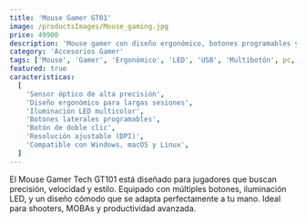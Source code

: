 ```yaml
---
title: 'Mouse Gamer GT01'
image: /productsImages/Mouse_gaming.jpg
price: 49900
description: 'Mouse gamer con diseño ergonómico, botones programables y luz LED. Ideal para sesiones de juego prolongadas.'
category: 'Accesorios Gamer'
tags: ['Mouse', 'Gamer', 'Ergonómico', 'LED', 'USB', 'Multibotón', pc, laptop]
featured: true
caracteristicas:
  [
    'Sensor óptico de alta precisión',
    'Diseño ergonómico para largas sesiones',
    'Iluminación LED multicolor',
    'Botones laterales programables',
    'Botón de doble clic',
    'Resolución ajustable (DPI)',
    'Compatible con Windows, macOS y Linux',
  ]
---
```


El Mouse Gamer Tech GT101 está diseñado para jugadores que buscan precisión, velocidad y estilo. Equipado con múltiples botones, iluminación LED, y un diseño cómodo que se adapta perfectamente a tu mano. Ideal para shooters, MOBAs y productividad avanzada.
